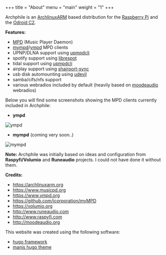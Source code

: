 +++
title = "About"
menu = "main"
weight = "1"
+++

Archphile is an [ArchlinuxARM](https://archlinuxarm.org/) based distribution for the [Raspberry Pi](https://www.raspberrypi.org/) and the [Odroid C2](https://www.hardkernel.com/main/products/prdt_info.php?g_code=G145457216438).

**Features:**

- [MPD](https://www.musicpd.org/)  (Music Player Daemon)
- [mympd](https://github.com/jcorporation/myMPD)/[ympd](https://github.com/notandy/ympd)  MPD clients
- UPNP/DLNA support using [upmpdcli](https://www.lesbonscomptes.com/upmpdcli/)
- spotify support using [librespot](https://github.com/librespot-org)
- tidal support using [upmpdcli](https://www.lesbonscomptes.com/upmpdcli/) 
- airplay support using [shairport-sync](https://github.com/mikebrady/shairport-sync) 
- usb disk automounting using [udevil](https://ignorantguru.github.io/udevil/)
- samba/cifs/nfs support
- various webradios included by default (heavily based on  [moodeaudio](http://moodeaudio.org/) webradios)


Below you will find some screenshots showing the MPD clients currently included in Archphile:

- **ympd**

![ympd](/img/ympd.jpg  "YMPD screenshot")


- **mympd** (coming very soon..)

![mympd](/img/mympd.gif  "Mympd screenshots")

**Note:** Archphile was initially based on ideas and configuration from **Raspyfi/Volumio** and **Runeaudio** projects. I could not have done it without them.

**Credits:**

- https://archlinuxarm.org
- https://www.musicpd.org
- https://www.ympd.org
- https://github.com/jcorporation/myMPD
- https://volumio.org
- http://www.runeaudio.com
- http://www.raspyfi.com
- http://moodeaudio.org

This website was created using the following software:

- [hugo framework](https://gohugo.io/)
- [manis hugo theme](https://github.com/yursan9/manis-hugo-theme) 
